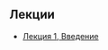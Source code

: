## Лекции

* [Лекция 1, Введение](https://docs.google.com/presentation/d/1yEP9VoKMh4rCo6hTO_xkIAiCdJrL9_q5GVYPE5F4M3w/edit?usp=sharing)


